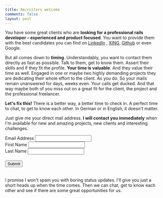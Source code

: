 ```yaml
---
title: Recruiters welcome
comments: false
layout: post
---
```


You have some great clients who are **looking for a professional rails developer – experienced and product focused**. You want to provide them with the best candidates you can find on [LinkedIn]( https://www.linkedin.com/in/enricogenauck) , [XING](https://www.xing.com/profile/Enrico_Genauck), [Github](https://github.com/enricogenauck) or even Google.

But all comes down to **timing**. Understandably, you want to contact them directly as fast as possible. Talk to them, get to know them. Assert their skills and if they fit the profile. **Your time is valuable**.
And they value their time as well. Engaged in one or maybe two highly demanding projects they are dedicating their whole effort to the client. As you do. So your mails remain unanswered for days, weeks even. Your calls get ducked.
And that way maybe both of you miss out on a great fit for the client, the project and the professional freelancer.

**Let's fix this!** There is a better way, a better time to check in. A perfect time to chat, to get to know each other. In German or in English, it doesn't matter.

Just give me your direct mail address. **I will contact you immediately** when I'm available for new and amazing projects, new clients and interesting challenges.

<!-- Begin MailChimp Signup Form -->
<div id="mc_embed_signup">
<form action="//enricogenauck.us10.list-manage.com/subscribe/post?u=c5eadfb9c56709c6870acd8dd&amp;id=ebd4eb637f" method="post" id="mc-embedded-subscribe-form" name="mc-embedded-subscribe-form" class="validate pure-form pure-form-stacked" novalidate>
    <div id="mc_embed_signup_scroll">
      <div class="mc-field-group pure-g">
        <label for="mce-EMAIL" class="pure-u-1 pure-u-md-1-3">Email Address</span>
        </label>
        <input type="email" value="" name="EMAIL" class="required email pure-u-1 pure-u-md-2-3" id="mce-EMAIL">
      </div>
      <div class="mc-field-group pure-g">
        <label for="mce-FNAME" class="pure-u-1 pure-u-md-1-3">First Name</label>
        <input type="text" value="" name="FNAME" class="required pure-u-1 pure-u-md-2-3" id="mce-FNAME">
      </div>
      <div class="mc-field-group pure-g">
        <label for="mce-LNAME" class="pure-u-1 pure-u-md-1-3">Last Name</label>
        <input type="text" value="" name="LNAME" class="required pure-u-1 pure-u-md-2-3" id="mce-LNAME">
      </div>
      <div id="mce-responses" class="clear">
        <div class="response" id="mce-error-response" style="display:none"></div>
        <div class="response" id="mce-success-response" style="display:none"></div>
      </div>
      <!-- real people should not fill this in and expect good things - do not remove this or risk form bot signups-->
      <div style="position: absolute; left: -5000px;">
        <input type="text" name="b_c5eadfb9c56709c6870acd8dd_ebd4eb637f" tabindex="-1" value="">
      </div>
      <div class="clear pure-g" style="padding: 20px 0px;">
        <span class="pure-u-1-2"></span>
        <input type="submit" value="Submit" name="subscribe" id="mc-embedded-subscribe" class="button pure-button pure-button-primary pure-u-1-2">
      </div>
    </div>
  </form>
</div>

<!--End mc_embed_signup-->

I promise I won't spam you with boring status updates. I'll give you just a short heads up when the time comes. Then we can chat, get to know each other and see if there are some great opportunities for us.
